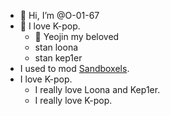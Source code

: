- 👋 Hi, I’m @O-01-67
- 👀 I love K-pop.
    - 🧡 Yeojin my beloved
    - stan loona
    - stan kep1er
- I used to mod [Sandboxels](https://github.com/slweeb/sandboxels).
- I love K-pop.
    - I really love Loona and Kep1er.
    - I really love K-pop.
<!---
- 📫 You can reach me by losing The Game.
- 💞️ I’m looking to collaborate on making people stan LOOΠΔ and also something else. Also, I'm feeling lonely and I wish I'd find a lover that could hold me.
--->
